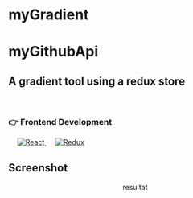# myGradient

# myGithubApi

## A gradient tool using a redux store

</br>

### 👉 Frontend Development

<p align="left"> 
   &emsp;
  <a href="https://reactjs.org/" target="_blank"> 
    <img alt="React" src="https://img.shields.io/badge/React-20232A?style=for-the-badge&logo=react&logoColor=61DAFB"/>
  </a>
  &emsp;
    <a href="https://redux.js.org/"><img alt="Redux" src ="https://img.shields.io/badge/Redux-593D88?style=for-the-badge&logo=redux&logoColor=white"></a>
</p>

## Screenshot

<p align="center"> 
<img alt src="./docs/gradient.png"><br>
resultat
</p>
